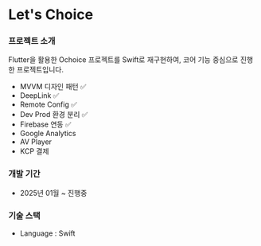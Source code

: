 # Let's Choice

### 프로젝트 소개
Flutter을 활용한 Ochoice 프로젝트를 Swift로 재구현하여, 코어 기능 중심으로 진행한 프로젝트입니다.

  - MVVM 디자인 패턴 ✅
  - DeepLink ✅
  - Remote Config ✅
  - Dev Prod 환경 분리 ✅
  - Firebase 연동 ✅
  - Google Analytics
  - AV Player
  - KCP 결제


### 개발 기간
- 2025년 01월 ~ 진행중
### 기술 스택
  - Language : Swift
    
